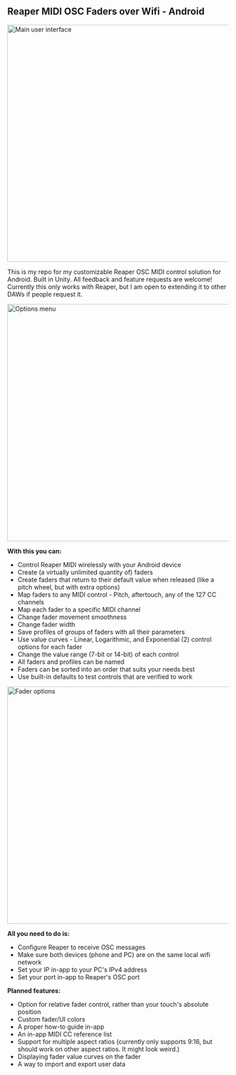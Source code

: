 ## Reaper MIDI OSC Faders over Wifi - Android

<img src="https://i.imgur.com/2jADy1I.png" alt="Main user interface" width="960" height="540">

This is my repo for my customizable Reaper OSC MIDI control solution for Android. Built in Unity. All feedback and feature requests are welcome! Currently this only works with Reaper, but I am open to extending it to other DAWs if people request it.

<img src="https://i.imgur.com/4F4QBAK.png" alt="Options menu" width="960" height="540">

**With this you can:**
 - Control Reaper MIDI wirelessly with your Android device
 - Create (a virtually unlimited quantity of) faders 
 - Create faders that return to their default value when released (like
   a pitch wheel, but with extra options)
 - Map faders to any MIDI control - Pitch, aftertouch, any of the 127 CC
   channels
 - Map each fader to a specific MIDI channel
 - Change fader movement smoothness
 - Change fader width
 - Save profiles of groups of faders with all their parameters
 - Use value curves - Linear, Logarithmic, and Exponential (2) control options for each fader
 - Change the value range (7-bit or 14-bit) of each control
 - All faders and profiles can be named
 - Faders can be sorted into an order that suits your needs best
 - Use built-in defaults to test controls that are verified to work
 
<img src="https://i.imgur.com/Y7WnuAu.png" alt="Fader options" width="960" height="540">

**All you need to do is:**
 - Configure Reaper to receive OSC messages
 - Make sure both devices (phone and PC) are on the same local wifi
   network
 - Set your IP in-app to your PC's IPv4 address
 - Set your port in-app to Reaper's OSC port

**Planned features:**
 - Option for relative fader control, rather than your touch's absolute
   position
 - Custom fader/UI colors
 - A proper how-to guide in-app
 - An in-app MIDI CC reference list
 - Support for multiple aspect ratios (currently only supports 9:16, but
   should work on other aspect ratios. It might look weird.)
 - Displaying fader value curves on the fader
 - A way to import and export user data

